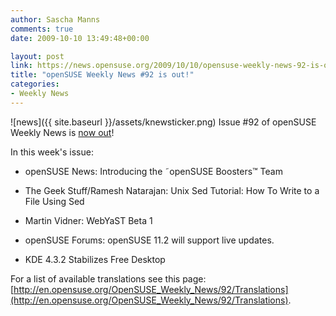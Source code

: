 ```yaml
---
author: Sascha Manns
comments: true
date: 2009-10-10 13:49:48+00:00

layout: post
link: https://news.opensuse.org/2009/10/10/opensuse-weekly-news-92-is-out/
title: "openSUSE Weekly News #92 is out!"
categories:
- Weekly News
---
```

![news]({{ site.baseurl }}/assets/knewsticker.png) Issue #92 of openSUSE Weekly News is [now out](http://en.opensuse.org/OpenSUSE_Weekly_News/92)!

In this week's issue:



	
  * openSUSE News: Introducing the ˜openSUSE Boosters™ Team

	
  * The Geek Stuff/Ramesh Natarajan: Unix Sed Tutorial: How To Write to a File Using Sed

	
  * Martin Vidner: WebYaST Beta 1

	
  * openSUSE Forums: openSUSE 11.2 will support live updates.

	
  * KDE 4.3.2 Stabilizes Free Desktop




For a list of available translations see this page:
[http://en.opensuse.org/OpenSUSE_Weekly_News/92/Translations](http://en.opensuse.org/OpenSUSE_Weekly_News/92/Translations).		
